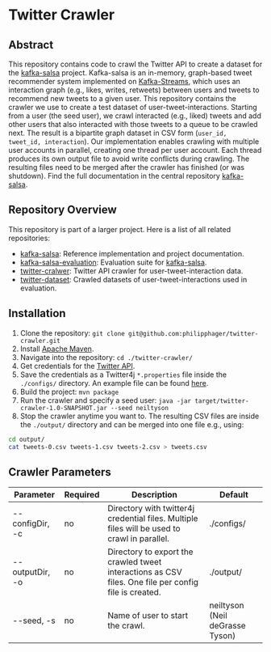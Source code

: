 
# Twitter Crawler
## Abstract
This repository contains code to crawl the Twitter API to create a dataset for the [kafka-salsa](https://github.com/torbsto/kafka-salsa) project. Kafka-salsa is an in-memory, graph-based tweet recommender system implemented on [Kafka-Streams](https://kafka.apache.org/documentation/streams/), which uses an interaction graph (e.g., likes, writes, retweets) between users and tweets to recommend new tweets to a given user. This repository contains the crawler we use to create a test dataset of user-tweet-interactions. Starting from a user (the seed user), we crawl interacted (e.g., liked) tweets and add other users that also interacted with those tweets to a queue to be crawled next. The result is a bipartite graph dataset in CSV form (`user_id, tweet_id, interaction`). Our implementation enables crawling with multiple user accounts in parallel, creating one thread per user account. Each thread produces its own output file to avoid write conflicts during crawling. The resulting files need to be merged after the crawler has finished (or was shutdown). Find the full documentation in the central repository [kafka-salsa](https://github.com/torbsto/kafka-salsa).

## Repository Overview
This repository is part of a larger project. Here is a list of all related repositories:
* [kafka-salsa](https://github.com/torbsto/kafka-salsa): Reference implementation and project documentation.
* [kafka-salsa-evaluation](https://github.com/philipphager/kafka-salsa-evaluation): Evaluation suite for [kafka-salsa](https://github.com/torbsto/kafka-salsa).
* [twitter-cralwer](https://github.com/philipphager/twitter-crawler): Twitter API crawler for user-tweet-interaction data.
* [twitter-dataset](https://github.com/philipphager/twitter-dataset): Crawled datasets of user-tweet-interactions used in evaluation.

## Installation
1. Clone the repository: `git clone git@github.com:philipphager/twitter-crawler.git`
2. Install [Apache Maven](https://maven.apache.org/install.html).
3. Navigate into the repository: `cd ./twitter-crawler/`
4. Get credentials for the [Twitter API](https://developer.twitter.com/).
5. Save the credentials as a Twitter4j `*.properties` file inside the `./configs/` directory. An example file can be found [here](http://twitter4j.org/en/configuration.html).
6. Build the project: `mvn package`
7. Run the crawler and specify a seed user: `java -jar target/twitter-crawler-1.0-SNAPSHOT.jar --seed neiltyson`
8. Stop the crawler anytime you want to. The resulting CSV files are inside the `./output/` directory and can be merged into one file e.g., using: 
```bash
cd output/
cat tweets-0.csv tweets-1.csv tweets-2.csv > tweets.csv
``` 

## Crawler Parameters
| Parameter        | Required | Description                        | Default |
| ---------------- | -------- | ---------------------------------- | ------- |
| --configDir, -c  | no       | Directory with twitter4j credential files. Multiple files will be used to crawl in parallel. | ./configs/ |
| --outputDir, -o  | no       | Directory to export the crawled tweet interactions as CSV files. One file per config file is created. | ./output/ |
| --seed, -s       | no       | Name of user to start the crawl. | neiltyson (Neil deGrasse Tyson) |
